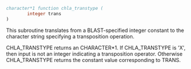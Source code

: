 ```fortran
character*1 function chla_transtype (
		integer trans
)
```

This subroutine translates from a BLAST-specified integer constant to
the character string specifying a transposition operation.

CHLA_TRANSTYPE returns an CHARACTER*1.  If CHLA_TRANSTYPE is 'X',
then input is not an integer indicating a transposition operator.
Otherwise CHLA_TRANSTYPE returns the constant value corresponding to
TRANS.
